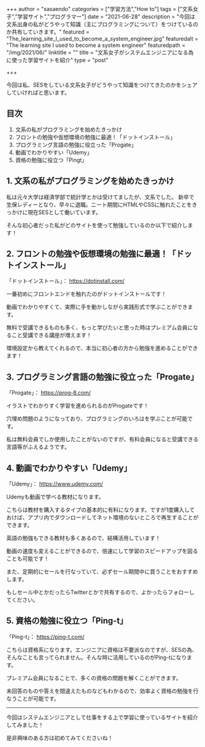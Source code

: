 +++
author = "sasaendo"
categories = ["学習方法","How to"]
tags = ["文系女子","学習サイト","プログラマー"]
date = "2021-06-28"
description = "今回は文系出身の私がどうやって知識（主にプログラミングについて）をつけているのか共有していきます。"
featured = "The_learning_site_I_used_to_become_a_system_engineer.jpg"
featuredalt = "The learning site I used to become a system engineer"
featuredpath = "/img/2021/06/"
linktitle = ""
title = "文系女子がシステムエンジニアになる為に使った学習サイトを紹介"
type = "post"

+++

今回は私、SESをしている文系女子がどうやって知識をつけてきたのかをシェアしていければと思います。

## 目次
1. 文系の私がプログラミングを始めたきっかけ
2. フロントの勉強や仮想環境の勉強に最適！「ドットインストール」
3. プログラミング言語の勉強に役立った「Progate」
4. 動画でわかりやすい「Udemy」
5. 資格の勉強に役立つ「Pingt」


## 1. 文系の私がプログラミングを始めたきっかけ

私は元々大学は経済学部で統計学とかは受けてましたが、文系でした。
新卒で生保レディーとなり、早々に退職。ニート期間にHTMLやCSSに触れたことをきっかけに現在SESとして働いています。

そんな初心者だった私がどのサイトを使って勉強しているのか以下で紹介します！

## 2. フロントの勉強や仮想環境の勉強に最適！「ドットインストール」
「ドットインストール」： https://dotinstall.com/

一番初めにフロントエンドを触れたのがドットインストールです！

動画でわかりやすくて、実際に手を動かしながら実践形式で学ぶことができます。

無料で受講できるものも多く、もっと学びたいと思った時はプレミアム会員になること受講できる講座が増えます！

環境設定から教えてくれるので、本当に初心者の方から勉強を進めることができます！

## 3. プログラミング言語の勉強に役立った「Progate」
「Progate」： https://prog-8.com/

イラストでわかりすく学習を進められるのがProgateです！

穴埋め問題のようになっており、プログラミングのいろはを学ぶことが可能です。

私は無料会員でしか使用したことがないのですが、有料会員になると受講できる言語等がふえるようです。

## 4. 動画でわかりやすい「Udemy」
「Udemy」： https://www.udemy.com/

Udemyも動画で学べる教材になります。

こちらは教材を購入するタイプの基本的に有料になります。ですが1度購入しておけば、アプリ内でダウンロードしてネット環境のないところで再生することができます。

英語の勉強もできる教材も多くあるので、結構活用しています！

動画の速度も変えることができるので、倍速にして学習のスピードアップを図ることも可能です！

また、定期的にセールを行なっていて、必ずセール期間中に買うことをおすすめします。

もしセール中とかだったらTwitterとかで共有するので、よかったらフォローしてください。

## 5. 資格の勉強に役立つ「Ping-t」
「Ping-t」： https://ping-t.com/

こちらは資格系になります。エンジニアに資格は不要派なのですが、SESの為、そんなことも言ってられません。そんな時に活用しているのがPing-tになります。

プレミアム会員になることで、多くの資格の問題を解くことができます。

未回答のものや答えを間違えたものなどもわかるので、効率よく資格の勉強を行なうことが可能です。

________________________________________

今回はシステムエンジニアとして仕事をする上で学習に使っているサイトを紹介してみました！

是非興味のある方は初めてみてくださいね！
